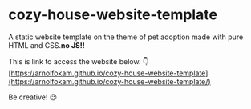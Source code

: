# cozy-house-website-template
A static website template on the theme of pet adoption made with pure HTML and CSS.**no JS!!**

This is link to access the website below. :point_down:<br/>
[https://arnolfokam.github.io/cozy-house-website-template](https://arnolfokam.github.io/cozy-house-website-template/) 

Be creative! :wink:
